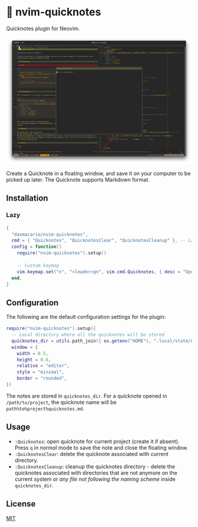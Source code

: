 # 📝 nvim-quicknotes

Quicknotes plugin for Neovim.

![Screenshot](img/screenshot.png)

Create a Quicknote in a floating window, and save it on your computer to be picked up later.
The Quicknote supports Markdown format.

## Installation

### Lazy

```lua
{
  "davmacario/nvim-quicknotes",
  cmd = { "Quicknotes", "QuicknotesClear", "QuicknotesCleanup" }, -- Lazy-load the plugin
  config = function()
    require("nvim-quicknotes").setup()

    -- Custom keymap
    vim.keymap.set("n", "<leader>qn", vim.cmd.Quicknotes, { desc = "Open quicknotes" })
  end,
}
```

## Configuration

The following are the default configuration settings for the plugin:

```lua
require("nvim-quicknotes").setup({
  -- Local directory where all the quicknotes will be stored
  quicknotes_dir = utils.path_join({ os.getenv("HOME"), ".local/state/nvim/quicknotes/" }),
  window = {
    width = 0.5,
    height = 0.6,
    relative = "editor",
    style = "minimal",
    border = "rounded",
})
```

The notes are stored in `quicknotes_dir`.
For a quicknote opened in `/path/to/project`, the quicknote name will be `path%to%project%quicknotes.md`.

## Usage

- `:Quicknotes`: open quicknote for current project (create it if absent). Press `q` in _normal_ mode to save the note and close the floating window.
- `:QuicknotesClear`: delete the quicknote associated with current directory.
- `:QuicknotesCleanup`: cleanup the quicknotes directory - delete the quicknotes associated with directories that are not anymore on the current system or _any file not following the naming scheme_ inside `quicknotes_dir`.

## License

[MIT](./LICENSE)
